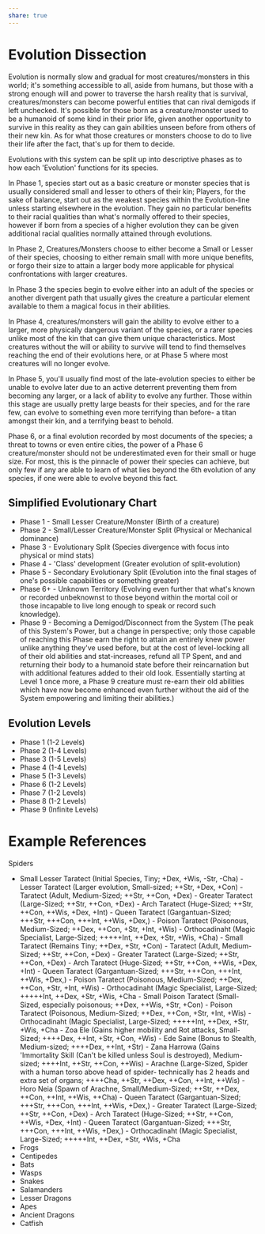 ```yaml
---
share: true
---
```

# Evolution Dissection
Evolution is normally slow and gradual for most creatures/monsters in this world; it's something accessible to all, aside from humans, but those with a strong enough will and power to traverse the harsh reality that is survival, creatures/monsters can become powerful entities that can rival demigods if left unchecked. It's possible for those born as a creature/monster used to be a humanoid of some kind in their prior life, given another opportunity to survive in this reality as they can gain abilities unseen before from others of their new kin. As for what those creatures or monsters choose to do to live their life after the fact, that's up for them to decide.

Evolutions with this system can be split up into descriptive phases as to how each 'Evolution' functions for its species.

In Phase 1, species start out as a basic creature or monster species that is usually considered small and lesser to others of their kin; Players, for the sake of balance, start out as the weakest species within the Evolution-line unless starting elsewhere in the evolution. They gain no particular benefits to their racial qualities than what's normally offered to their species, however if born from a species of a higher evolution they can be given additional racial qualities normally attained through evolutions.

In Phase 2, Creatures/Monsters choose to either become a Small or Lesser of their species, choosing to either remain small with more unique benefits, or forgo their size to attain a larger body more applicable for physical confrontations with larger creatures.

In Phase 3 the species begin to evolve either into an adult of the species or another divergent path that usually gives the creature a particular element available to them a magical focus in their abilities.

In Phase 4, creatures/monsters will gain the ability to evolve either to a larger, more physically dangerous variant of the species, or a rarer species unlike most of the kin that can give them unique characteristics. Most creatures without the will or ability to survive will tend to find themselves reaching the end of their evolutions here, or at Phase 5 where most creatures will no longer evolve.

In Phase 5, you'll usually find most of the late-evolution species to either be unable to evolve later due to an active deterrent preventing them from becoming any larger, or a lack of ability to evolve any further. Those within this stage are usually pretty large beasts for their species, and for the rare few, can evolve to something even more terrifying than before- a titan amongst their kin, and a terrifying beast to behold. 

Phase 6, or a final evolution recorded by most documents of the species; a threat to towns or even entire cities, the power of a Phase 6 creature/monster should not be underestimated even for their small or huge size. For most, this is the pinnacle of power their species can achieve, but only few if any are able to learn of what lies beyond the 6th evolution of any species, if one were able to evolve beyond this fact.
## Simplified Evolutionary Chart
- Phase 1 - Small Lesser Creature/Monster (Birth of a creature)
- Phase 2 - Small/Lesser Creature/Monster Split (Physical or Mechanical dominance)
- Phase 3 - Evolutionary Split (Species divergence with focus into physical or mind stats)
- Phase 4 - 'Class' development (Greater evolution of split-evolution)
- Phase 5 - Secondary Evolutionary Split (Evolution into the final stages of one's possible capabilities or something greater)
- Phase 6+ - Unknown Territory (Evolving even further that what's known or recorded unbeknownst to those beyond within the mortal coil or those incapable to live long enough to speak or record such knowledge).
- Phase 9 - Becoming a Demigod/Disconnect from the System (The peak of this System's Power, but a change in perspective; only those capable of reaching this Phase earn the right to attain an entirely knew power unlike anything they've used before, but at the cost of level-locking all of their old abilities and stat-increases, refund all TP Spent, and and returning their body to a humanoid state before their reincarnation but with additional features added to their old look. Essentially starting at Level 1 once more, a Phase 9 creature must re-earn their old abilities which have now become enhanced even further without the aid of the System empowering and limiting their abilities.)
## Evolution Levels
- Phase 1 (1-2 Levels)
- Phase 2 (1-4 Levels)
- Phase 3 (1-5 Levels)
- Phase 4 (1-4 Levels)
- Phase 5 (1-3 Levels)
- Phase 6 (1-2 Levels)
- Phase 7 (1-2 Levels)
- Phase 8 (1-2 Levels)
- Phase 9 (Infinite Levels)

# Example References
Spiders
- Small Lesser Taratect (Initial Species, Tiny; +Dex, +Wis, -Str, -Cha)
		- Lesser Taratect (Larger evolution, Small-sized; ++Str, +Dex, +Con)
			- Taratect (Adult, Medium-Sized; ++Str, ++Con, +Dex)
				- Greater Taratect (Large-Sized; ++Str, ++Con, +Dex)
					- Arch Taratect (Huge-Sized; ++Str, ++Con, ++Wis, +Dex, +Int)
						- Queen Taratect (Gargantuan-Sized; +++Str, +++Con, +++Int, ++Wis, +Dex,)
				- Poison Taratect (Poisonous, Medium-Sized; ++Dex, ++Con, +Str, +Int, +Wis)
					- Orthocadinaht (Magic Specialist, Large-Sized; +++++Int, ++Dex, +Str, +Wis, +Cha)
		- Small Taratect (Remains Tiny; ++Dex, +Str, +Con)
			- Taratect (Adult, Medium-Sized; ++Str, ++Con, +Dex)
				- Greater Taratect (Large-Sized; ++Str, ++Con, +Dex)
					- Arch Taratect (Huge-Sized; ++Str, ++Con, ++Wis, +Dex, +Int)
						- Queen Taratect (Gargantuan-Sized; +++Str, +++Con, +++Int, ++Wis, +Dex,)
				- Poison Taratect (Poisonous, Medium-Sized; ++Dex, ++Con, +Str, +Int, +Wis)
					- Orthocadinaht (Magic Specialist, Large-Sized; +++++Int, ++Dex, +Str, +Wis, +Cha
			- Small Poison Taratect (Small-Sized, especially poisonous; ++Dex, ++Wis, +Str, +Con)
				- Poison Taratect (Poisonous, Medium-Sized; ++Dex, ++Con, +Str, +Int, +Wis)
					- Orthocadinaht (Magic Specialist, Large-Sized; +++++Int, ++Dex, +Str, +Wis, +Cha
				- Zoa Ele (Gains higher mobility and Rot attacks, Small-Sized; ++++Dex, ++Int, +Str, +Con, +Wis)
					- Ede Saine (Bonus to Stealth, Medium-sized; ++++Dex, ++Int, +Str)
						- Zana Harrowa (Gains 'Immortality Skill (Can't be killed unless Soul is destroyed), Medium-sized; ++++Int, ++Str, ++Con, ++Wis)
							- Arachne (Large-Sized, Spider with a human torso above head of spider- technically has 2 heads and extra set of organs; ++++Cha, ++Str, ++Dex, ++Con, ++Int, ++Wis)
							- Horo Neia (Spawn of Arachne, Small/Medium-Sized; ++Str, ++Dex, ++Con, ++Int, ++Wis, ++Cha)
						- Queen Taratect (Gargantuan-Sized; +++Str, +++Con, +++Int, ++Wis, +Dex,)
					- Greater Taratect (Large-Sized; ++Str, ++Con, +Dex)
						- Arch Taratect (Huge-Sized; ++Str, ++Con, ++Wis, +Dex, +Int)
							- Queen Taratect (Gargantuan-Sized; +++Str, +++Con, +++Int, ++Wis, +Dex,)
					- Orthocadinaht (Magic Specialist, Large-Sized; +++++Int, ++Dex, +Str, +Wis, +Cha
- Frogs
- Centipedes
- Bats
- Wasps
- Snakes
- Salamanders
- Lesser Dragons
- Apes
- Ancient Dragons
- Catfish